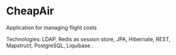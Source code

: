 # CheapAir
Application for managing flight costs

Technologies:
LDAP, Redis as session store, JPA, Hibernate, REST, Mapstruct, PostgreSQL, Liquibase..
